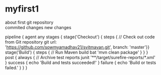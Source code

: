 # myfirst1
about first git repository
<br>
commited changes
new changes

pipeline {
agent any
stages {
stage('Checkout') { steps {
// Check out code from Git repository
git url: 'https://github.com/sowmyamadhav21/svitmavan.git', branch: 'master'}}
stage('Build') { steps {
// Run Maven build
bat 'mvn clean package'
}
}
}
post {
always {
// Archive test reports
junit '**/target/surefire-reports/*.xml'
}
success {
echo 'Build and tests succeeded!'
}
failure {
echo 'Build or tests failed.'
}
}
}

